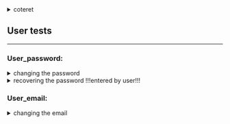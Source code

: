 
<details><summary>coteret</summary>
<p>

- test
- test

     - test


</p>
</details>


## User  tests
----


### User_password:

<details><summary>changing the password</summary>
<p>
test process:
 
    -enter main page
    -enter private data and change password 
    **if changed correctly, there is a success message
    -change the password back at the end, for future tests
.</p>
</details>
 
 
<details><summary>recovering the password    !!!entered by user!!!</summary>
<p>   
 test process:
 
    -enter main page and disconnect from the user
    -press login button		
    -recover the password by email 
    - ask user to enter the new password from the email: 		
    **if recovered successfully, the user logged in
    -change the password back at the end, for future tests
.</p>
</details>  	


### User_email:

<details><summary>changing the email</summary>
<p> 

-enter main page
-enter private data and change password 
**if changed correctly, there is a success message
-change the email back at the end, for future tests
.</p>
</details> 


 